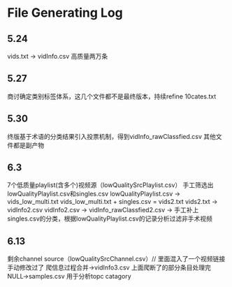 # File Generating Log

## 5.24
vids.txt -> vidInfo.csv 高质量两万条

## 5.27
商讨确定类别标签体系，这几个文件都不是最终版本，持续refine 10cates.txt

## 5.30
终版基于术语的分类结果引入投票机制，得到vidInfo_rawClassfied.csv
其他文件都是副产物

## 6.3
7个低质量playlist(含多个)视频源（lowQualitySrcPlaylist.csv）
手工筛选出lowQualityPlaylist.csv和singles.csv
lowQualityPlaylist.csv -> vids_low_multi.txt
vids_low_multi.txt + singles.csv = vids2.txt
vids2.txt -> vidInfo2.csv
vidInfo2.csv -> vidInfo_rawClassfied2.csv -> 手工补上singles.csv的分类，根据lowQualityPlaylist.csv的记录分析过滤非手术视频

## 6.13
剩余channel source（lowQualitySrcChannel.csv）// 里面混入了一个视频链接手动修改过了
爬信息过程合并->vidInfo3.csv
上面爬断了的部分条目处理完NULL->samples.csv 用于分析topc catagory